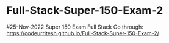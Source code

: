 # Full-Stack-Super-150-Exam-2
#25-Nov-2022 Super 150 Exam Full Stack
Go through: https://codeurritesh.github.io/Full-Stack-Super-150-Exam-2/
